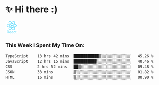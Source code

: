 <h1 align="left">✨ Hi there :)</h1>

  <a href="https://reactjs.org/" target="_blank" rel="noreferrer">   
    <img src="https://raw.githubusercontent.com/devicons/devicon/master/icons/react/react-original-wordmark.svg" alt="react" width="40"     
    height="40"/></a>
 
<h3 align="left">This Week I Spent My Time On:</h3>
<!--START_SECTION:waka-->

```txt
TypeScript    13 hrs 42 mins  ███████████▒░░░░░░░░░░░░░   45.26 %
JavaScript    12 hrs 15 mins  ██████████░░░░░░░░░░░░░░░   40.46 %
CSS           2 hrs 52 mins   ██▒░░░░░░░░░░░░░░░░░░░░░░   09.48 %
JSON          33 mins         ▒░░░░░░░░░░░░░░░░░░░░░░░░   01.82 %
HTML          16 mins         ▒░░░░░░░░░░░░░░░░░░░░░░░░   00.90 %
```

<!--END_SECTION:waka-->

